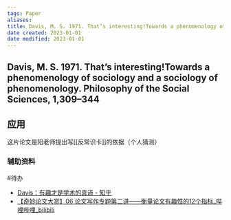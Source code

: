 ```yaml
---
tags: Paper
aliases: 
title: Davis, M. S. 1971. That’s interesting!Towards a phenomenology of sociology and a sociology of phenomenology. Philosophy of the Social Sciences, 1, 309–344
date created: 2023-01-01
date modified: 2023-01-01
---
```


## Davis, M. S. 1971. That’s interesting!Towards a phenomenology of sociology and a sociology of phenomenology. Philosophy of the Social Sciences, 1,309–344


## 应用
这片论文是阳老师提出写[[反常识卡]]的依据（个人猜测）

### 辅助资料 
#待办
- [Davis：有趣才是学术的真谛 - 知乎](https://zhuanlan.zhihu.com/p/406239784)
- [【奇妙论文大赏】06 论文写作专题第二讲——衡量论文有趣性的12个指标_哔哩哔哩_bilibili](https://www.bilibili.com/video/av334563054/?vd_source=3cc162e66edb1333e523145ff71fda74)